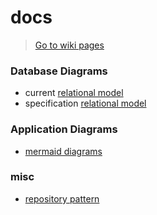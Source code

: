 # docs

> [Go to wiki pages](https://github.com/codemeistre/docs/wiki)

### Database Diagrams

- current [relational model](./database.relational-model.html)
- specification [relational model](./database_spec.relational-model.html)

### Application Diagrams

- [mermaid diagrams](./mermaid-diagrams)


### misc

- [repository pattern](./diagram--repository-pattern.png)

